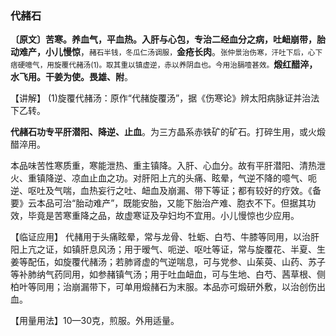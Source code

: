 ### 代赭石

**〔原文〕苦寒。养血气，平血热。入肝与心包，专治二经血分之病，吐衄崩带，胎动难产，小儿慢惊**，<small>赭石半钱，冬瓜仁汤调服，</small>**金疮长肉**。<small>张仲景治伤寒，汗吐下后，心下痞硬噫气，用旋覆代赭汤(1)。取其重以镇虚逆，赤以养阴血也。今用治膈噎甚效。</small>**煅红醋淬，水飞用。干姜为使。畏雄、附**。

【讲解】	(1)旋覆代赭汤：原作“代赭旋覆汤”，据《伤寒论》辨太阳病脉证并治法下乙转。

**代赭石功专平肝潜阳、降逆、止血**。为三方晶系赤铁矿的矿石。打碎生用，或火煅醋淬用。

本品味苦性寒质重，寒能泄热、重主镇降。入肝、心血分。故有平肝潜阳、清热泄火、重镇降逆、凉血止血之功。对肝阳上亢的头痛、眩晕，气逆不降的噫气、呃逆、呕吐及气喘，血热妄行之吐、衄血及崩漏、带下等证；都有较好的疗效。《备要》云本品可治“胎动难产”，既能安胎，又能下胎治产难、胞衣不下。但据其功效，毕竟是苦寒重降之品，故虚寒证及孕妇均不宜用。小儿慢惊也少应用。

【临证应用】 代赭用于头痛眩晕，常与龙骨、牡蛎、白芍、牛膝等同用，以治肝阳上亢之证，如镇肝息风汤；用于暧气、呃逆、呕吐等证，常与旋覆花、半夏、生姜等配伍，如旋覆代赭汤；若肺肾虚的气逆喘息，可与党参、山茱萸、山药、苏子等补肺纳气药同用，如参赭镇气汤；用于吐血衄血，可与生地、白芍、茜草根、侧柏叶等同用；治崩漏带下，可单用煅赭石为末服。本品亦可煅研外敷，以治创伤出血。

【用量用法】10—30克，煎服。外用适量。
